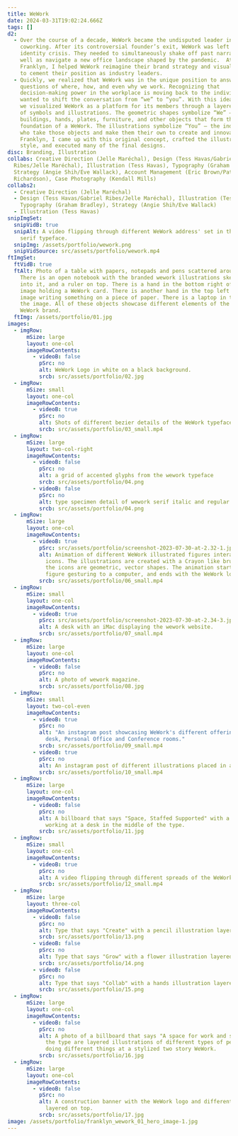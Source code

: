 ```yaml
---
title: WeWork
date: 2024-03-31T19:02:24.666Z
tags: []
d2:
  - Over the course of a decade, WeWork became the undisputed leader in
    coworking. After its controversial founder’s exit, WeWork was left with an
    identity crisis. They needed to simultaneously shake off past narratives as
    well as navigate a new office landscape shaped by the pandemic.  At
    Franklyn, I helped WeWork reimagine their brand strategy and visual identity
    to cement their position as industry leaders.
  - Quickly, we realized that WeWork was in the unique position to answer
    questions of where, how, and even why we work. Recognizing that
    decision-making power in the workplace is moving back to the individual, we
    wanted to shift the conversation from “we” to “you”. With this idea in mind,
    we visualized WeWork as a platform for its members through a layered system
    of symbols and illustrations. The geometric shapes symbolize “We” — the
    buildings, hands, plates, furniture, and other objects that form the
    foundation of a WeWork. The illustrations symbolize “You” — the individuals
    who take those objects and make them their own to create and innovate. At
    Franklyn, I came up with this original concept, crafted the illustration
    style, and executed many of the final designs.
disc: Branding, Illustration
collabs: Creative Direction (Jelle Maréchal), Design (Tess Havas/Gabriel
  Ribes/Jelle Maréchal), Illustration (Tess Havas), Typography (Graham Bradley),
  Strategy (Angie Shih/Eve Wallack), Account Management (Eric Brown/Patrick
  Richardson), Case Photography (Kendall Mills)
collabs2:
  - Creative Direction (Jelle Maréchal)
  - Design (Tess Havas/Gabriel Ribes/Jelle Maréchal), Illustration (Tess Havas),
    Typography (Graham Bradley), Strategy (Angie Shih/Eve Wallack)
  - Illustration (Tess Havas)
snipImgSet:
  snipVidB: true
  snipAlt: A video flipping through different WeWork address' set in the WeWork
    serif typeface.
  snipImg: /assets/portfolio/wework.png
  snipVidSource: src/assets/portfolio/wework.mp4
ftImgSet:
  ftVidB: true
  ftAlt: Photo of a table with papers, notepads and pens scattered around it.
    There is an open notebook with the branded wework illustrations sketched
    into it, and a ruler on top. There is a hand in the bottom right of the
    image holding a WeWork card. There is another hand in the top left of the
    image writing something on a piece of paper. There is a laptop in the top of
    the image. All of these objects showcase different elements of the new
    WeWork brand.
  ftImg: /assets/portfolio/01.jpg
images:
  - imgRow:
      mSize: large
      layout: one-col
      imageRowContents:
        - videoB: false
          pSrc: no
          alt: WeWork Logo in white on a black background.
          srcb: src/assets/portfolio/02.jpg
  - imgRow:
      mSize: small
      layout: one-col
      imageRowContents:
        - videoB: true
          pSrc: no
          alt: Shots of different bezier details of the WeWork typeface.
          srcb: src/assets/portfolio/03_small.mp4
  - imgRow:
      mSize: large
      layout: two-col-right
      imageRowContents:
        - videoB: false
          pSrc: no
          alt: a grid of accented glyphs from the wework typeface
          srcb: src/assets/portfolio/04.png
        - videoB: false
          pSrc: no
          alt: type specimen detail of wework serif italic and regular
          srcb: src/assets/portfolio/04.png
  - imgRow:
      mSize: large
      layout: one-col
      imageRowContents:
        - videoB: true
          pSrc: src/assets/portfolio/screenshot-2023-07-30-at-2.32-1.jpg
          alt: Animation of different WeWork illustrated figures interacting with WeWork
            icons. The illustrations are created with a Crayon like brush, while
            the icons are geometric, vector shapes. The animation starts with a
            figure gesturing to a computer, and ends with the WeWork logo.
          srcb: src/assets/portfolio/06_small.mp4
  - imgRow:
      mSize: small
      layout: one-col
      imageRowContents:
        - videoB: true
          pSrc: src/assets/portfolio/screenshot-2023-07-30-at-2.34-3.jpg
          alt: A desk with an iMac displaying the wework website.
          srcb: src/assets/portfolio/07_small.mp4
  - imgRow:
      mSize: large
      layout: one-col
      imageRowContents:
        - videoB: false
          pSrc: no
          alt: A photo of wework magazine.
          srcb: src/assets/portfolio/08.jpg
  - imgRow:
      mSize: small
      layout: two-col-even
      imageRowContents:
        - videoB: true
          pSrc: no
          alt: "An instagram post showcasing WeWork's different offerings: A dedicated
            desk, Personal Office and Conference rooms."
          srcb: src/assets/portfolio/09_small.mp4
        - videoB: true
          pSrc: no
          alt: An instagram post of different illustrations placed in a coffee cup icon.
          srcb: src/assets/portfolio/10_small.mp4
  - imgRow:
      mSize: large
      layout: one-col
      imageRowContents:
        - videoB: false
          pSrc: no
          alt: A billboard that says "Space, Staffed Supported" with a photo of someone
            working at a desk in the middle of the type.
          srcb: src/assets/portfolio/11.jpg
  - imgRow:
      mSize: small
      layout: one-col
      imageRowContents:
        - videoB: true
          pSrc: no
          alt: A video flipping through different spreads of the WeWork magazine.
          srcb: src/assets/portfolio/12_small.mp4
  - imgRow:
      mSize: large
      layout: three-col
      imageRowContents:
        - videoB: false
          pSrc: no
          alt: Type that says "Create" with a pencil illustration layered on top.
          srcb: src/assets/portfolio/13.png
        - videoB: false
          pSrc: no
          alt: Type that says "Grow" with a flower illustration layered on top.
          srcb: src/assets/portfolio/14.png
        - videoB: false
          pSrc: no
          alt: Type that says "Collab" with a hands illustration layered on top.
          srcb: src/assets/portfolio/15.png
  - imgRow:
      mSize: large
      layout: one-col
      imageRowContents:
        - videoB: false
          pSrc: no
          alt: A photo of a billboard that says "A space for work and so much more". Below
            the type are layered illustrations of different types of people
            doing different things at a stylized two story WeWork.
          srcb: src/assets/portfolio/16.jpg
  - imgRow:
      mSize: large
      layout: one-col
      imageRowContents:
        - videoB: false
          pSrc: no
          alt: A construction banner with the WeWork logo and different illustrations
            layered on top.
          srcb: src/assets/portfolio/17.jpg
image: /assets/portfolio/franklyn_wework_01_hero_image-1.jpg
---
```

